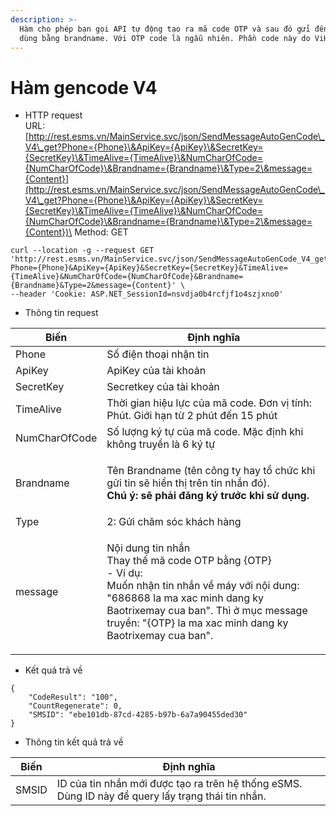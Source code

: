 ```yaml
---
description: >-
  Hàm cho phép bạn gọi API tự động tạo ra mã code OTP và sau đó gửi đến người
  dùng bằng brandname. Với OTP code là ngẫu nhiên. Phần code này do ViHAT xử lí.
---
```


# Hàm gencode V4

* HTTP request\
  URL: [http://rest.esms.vn/MainService.svc/json/SendMessageAutoGenCode\_V4\_get?Phone={Phone}\&ApiKey={ApiKey}\&SecretKey={SecretKey}\&TimeAlive={TimeAlive}\&NumCharOfCode={NumCharOfCode}\&Brandname={Brandname}\&Type=2\&message={Content}](http://rest.esms.vn/MainService.svc/json/SendMessageAutoGenCode\_V4\_get?Phone={Phone}\&ApiKey={ApiKey}\&SecretKey={SecretKey}\&TimeAlive={TimeAlive}\&NumCharOfCode={NumCharOfCode}\&Brandname={Brandname}\&Type=2\&message={Content})\
  Method: GET

```
curl --location -g --request GET 'http://rest.esms.vn/MainService.svc/json/SendMessageAutoGenCode_V4_get?Phone={Phone}&ApiKey={ApiKey}&SecretKey={SecretKey}&TimeAlive={TimeAlive}&NumCharOfCode={NumCharOfCode}&Brandname={Brandname}&Type=2&message={Content}' \
--header 'Cookie: ASP.NET_SessionId=nsvdja0b4rcfjf1o4szjxno0'
```

* Thông tin request

| Biến          | Định nghĩa                                                                                                                                                                                                                                                |
| ------------- | --------------------------------------------------------------------------------------------------------------------------------------------------------------------------------------------------------------------------------------------------------- |
| Phone         | Số điện thoại nhận tin                                                                                                                                                                                                                                    |
| ApiKey        | ApiKey của tài khoản                                                                                                                                                                                                                                      |
| SecretKey     | Secretkey của tài khoản                                                                                                                                                                                                                                   |
| TimeAlive     | Thời gian hiệu lực của mã code. Đơn vị tính: Phút. Giới hạn từ 2 phút đến 15 phút                                                                                                                                                                         |
| NumCharOfCode | Số lượng ký tự của mã code. Mặc định khi không truyền là 6 ký tự                                                                                                                                                                                          |
| Brandname     | <p>Tên Brandname (tên công ty hay tổ chức khi gửi tin sẽ hiển thị trên tin nhắn đó). <br><strong>Chú ý: sẽ phải đăng ký trước khi sử dụng.</strong></p>                                                                                                   |
| Type          | 2: Gửi chăm sóc khách hàng                                                                                                                                                                                                                                |
| message       | <p>Nội dung tin nhắn<br>Thay thế mã code OTP bằng {OTP}<br>- Ví dụ: <br>Muốn nhận tin nhắn về máy với nội dung:<br>"686868 la ma xac minh dang ky Baotrixemay cua ban". Thì ở mục message truyền: "{OTP} la ma xac minh dang ky Baotrixemay cua ban".</p> |

* Kết quả trả về

```
{
    "CodeResult": "100",
    "CountRegenerate": 0,
    "SMSID": "ebe101db-87cd-4285-b97b-6a7a90455ded30"
}
```

* Thông tin kết quả trả về

| Biến  | Định nghĩa                                                                                        |
| ----- | ------------------------------------------------------------------------------------------------- |
| SMSID | ID của tin nhắn mới được tạo ra trên hệ thống eSMS. Dùng ID này để query lấy trạng thái tin nhắn. |

